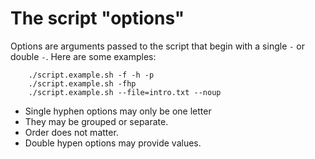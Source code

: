 # The script "options"

Options are arguments passed to the script that begin with a single `-` or double `-`.  Here are some examples:

        ./script.example.sh -f -h -p
        ./script.example.sh -fhp
        ./script.example.sh --file=intro.txt --noup

* Single hyphen options may only be one letter
* They may be grouped or separate.
* Order does not matter.
* Double hypen options may provide values.
